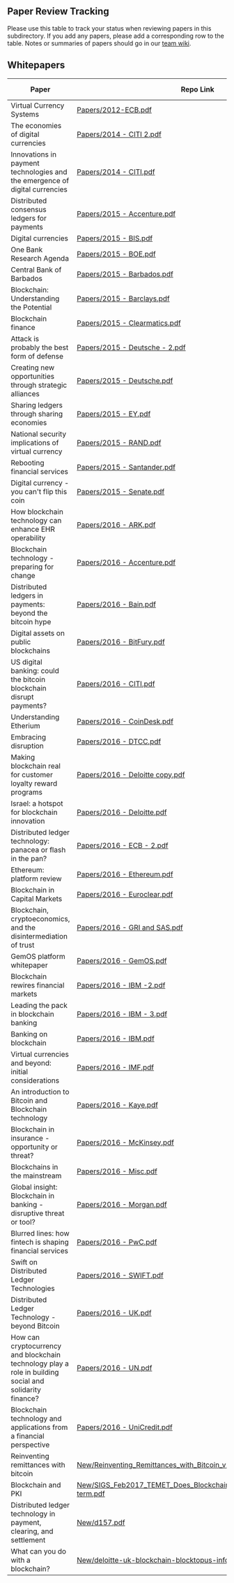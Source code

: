 Paper Review Tracking
-
Please use this table to track your status when reviewing papers in this subdirectory. If you add any papers, please add a corresponding row to the table. Notes or summaries of papers should go in our [team wiki](https://wikis.mit.edu/confluence/display/blockchain/Blockchain+Home).

Whitepapers
-   
| Paper                                                                                                   | Repo Link                                                                                                                                                                                                                                             | Reviewer | Date completed |
|---------------------------------------------------------------------------------------------------------|-------------------------------------------------------------------------------------------------------------------------------------------------------------------------------------------------------------------------------------------------------|----------|----------------|
| Virtual Currency Systems                                                                                | [Papers/2012-ECB.pdf](https://github.com/MadibaGroup/2017-Blockchain-SoK/blob/master/literature/Papers%20-%20Whitepapers/Papers/2012%20-%20ECB.pdf)                                                                                                   | Ben      | 06/04/17       |
| The economies of digital currencies                                                                     | [Papers/2014 - CITI 2.pdf](https://github.com/MadibaGroup/2017-Blockchain-SoK/blob/master/literature/Papers%20-%20Whitepapers/Papers/2014%20-%20CITI%202.pdf)                                                                                         | Ben      | 06/05/17       |
| Innovations in payment technologies and the emergence of digital currencies                             | [Papers/2014 - CITI.pdf](https://github.com/MadibaGroup/2017-Blockchain-SoK/blob/master/literature/Papers%20-%20Whitepapers/Papers/2014%20-%20CITI.pdf)                                                                                               | Ben      | 06/05/17       |
| Distributed consensus ledgers for payments                                                              | [Papers/2015 - Accenture.pdf](https://github.com/MadibaGroup/2017-Blockchain-SoK/blob/master/literature/Papers%20-%20Whitepapers/Papers/2015%20-%20Accenture.pdf)                                                                                     | Ben      | 06/06/17       |
| Digital currencies                                                                                      | [Papers/2015 - BIS.pdf](https://github.com/MadibaGroup/2017-Blockchain-SoK/blob/master/literature/Papers%20-%20Whitepapers/Papers/2015%20-%20BIS.pdf)                                                                                                 | Ben      | 06/06/17       |
| One Bank Research Agenda                                                                                | [Papers/2015 - BOE.pdf](https://github.com/MadibaGroup/2017-Blockchain-SoK/blob/master/literature/Papers%20-%20Whitepapers/Papers/2015%20-%20BOE.pdf)                                                                                                 | Ben      | 06/06/17       |
| Central Bank of Barbados                                                                                | [Papers/2015 - Barbados.pdf](https://github.com/MadibaGroup/2017-Blockchain-SoK/blob/master/literature/Papers%20-%20Whitepapers/Papers/2015%20-%20Barbados.pdf)                                                                                       | Ben      | 06/06/17       |
| Blockchain: Understanding the Potential                                                                 | [Papers/2015 - Barclays.pdf](https://github.com/MadibaGroup/2017-Blockchain-SoK/blob/master/literature/Papers%20-%20Whitepapers/Papers/2015%20-%20Barclays.pdf)                                                                                       | Ben      | 06/06/17       |
| Blockchain finance                                                                                      | [Papers/2015 - Clearmatics.pdf](https://github.com/MadibaGroup/2017-Blockchain-SoK/blob/master/literature/Papers%20-%20Whitepapers/Papers/2015%20-%20Clearmatics.pdf)                                                                                 | Ben      | 06/06/17       |
| Attack is probably the best form of defense                                                             | [Papers/2015 - Deutsche - 2.pdf](https://github.com/MadibaGroup/2017-Blockchain-SoK/blob/master/literature/Papers%20-%20Whitepapers/Papers/2015%20-%20Deutsche%20-%202.pdf)                                                                           | Ben      | 06/06/17       |
| Creating new opportunities through strategic alliances                                                  | [Papers/2015 - Deutsche.pdf](https://github.com/MadibaGroup/2017-Blockchain-SoK/blob/master/literature/Papers%20-%20Whitepapers/Papers/2015%20-%20Deutsche.pdf)                                                                                       | Ben      | 06/06/17       |
| Sharing ledgers through sharing economies                                                               | [Papers/2015 - EY.pdf](https://github.com/MadibaGroup/2017-Blockchain-SoK/blob/master/literature/Papers%20-%20Whitepapers/Papers/2015%20-%20EY.pdf)                                                                                                   | Ben      | 06/06/17       |
| National security implications of virtual currency                                                      | [Papers/2015 - RAND.pdf](https://github.com/MadibaGroup/2017-Blockchain-SoK/blob/master/literature/Papers%20-%20Whitepapers/Papers/2015%20-%20RAND.pdf)                                                                                               | Ben      |                |
| Rebooting financial services                                                                            | [Papers/2015 - Santander.pdf](https://github.com/MadibaGroup/2017-Blockchain-SoK/blob/master/literature/Papers%20-%20Whitepapers/Papers/2015%20-%20Santander.pdf)                                                                                     | Ben      |                |
| Digital currency - you can't flip this coin                                                             | [Papers/2015 - Senate.pdf](https://github.com/MadibaGroup/2017-Blockchain-SoK/blob/master/literature/Papers%20-%20Whitepapers/Papers/2015%20-%20Senate.pdf)                                                                                           | Ben      |                |
| How blockchain technology can enhance EHR operability                                                   | [Papers/2016 - ARK.pdf](https://github.com/MadibaGroup/2017-Blockchain-SoK/blob/master/literature/Papers%20-%20Whitepapers/Papers/2016%20-%20ARK.pdf)                                                                                                 | Scott    |                |
| Blockchain technology - preparing for change                                                            | [Papers/2016 - Accenture.pdf](https://github.com/MadibaGroup/2017-Blockchain-SoK/blob/master/literature/Papers%20-%20Whitepapers/Papers/2016%20-%20Accenture.pdf)                                                                                     | Scott    |                |
| Distributed ledgers in payments: beyond the bitcoin hype                                                | [Papers/2016 - Bain.pdf](https://github.com/MadibaGroup/2017-Blockchain-SoK/blob/master/literature/Papers%20-%20Whitepapers/Papers/2016%20-%20Bain.pdf)                                                                                               | Scott    |                |
| Digital assets on public blockchains                                                                    | [Papers/2016 - BitFury.pdf](https://github.com/MadibaGroup/2017-Blockchain-SoK/blob/master/literature/Papers%20-%20Whitepapers/Papers/2016%20-%20BitFury.pdf)                                                                                         | Scott    |                |
| US digital banking: could the bitcoin blockchain disrupt payments?                                      | [Papers/2016 - CITI.pdf](https://github.com/MadibaGroup/2017-Blockchain-SoK/blob/master/literature/Papers%20-%20Whitepapers/Papers/2016%20-%20CITI.pdf)                                                                                               | Scott    |                |
| Understanding Etherium                                                                                  | [Papers/2016 - CoinDesk.pdf](https://github.com/MadibaGroup/2017-Blockchain-SoK/blob/master/literature/Papers%20-%20Whitepapers/Papers/2016%20-%20CoinDesk.pdf)                                                                                       | Scott    |                |
| Embracing disruption                                                                                    | [Papers/2016 - DTCC.pdf](https://github.com/MadibaGroup/2017-Blockchain-SoK/blob/master/literature/Papers%20-%20Whitepapers/Papers/2016%20-%20DTCC.pdf)                                                                                               | Scott    |                |
| Making blockchain real for customer loyalty reward programs                                             | [Papers/2016 - Deloitte copy.pdf](https://github.com/MadibaGroup/2017-Blockchain-SoK/blob/master/literature/Papers%20-%20Whitepapers/Papers/2016%20-%20Deloitte%20copy.pdf)                                                                           | Scott    |                |
| Israel: a hotspot for blockchain innovation                                                             | [Papers/2016 - Deloitte.pdf](https://github.com/MadibaGroup/2017-Blockchain-SoK/blob/master/literature/Papers%20-%20Whitepapers/Papers/2016%20-%20Deloitte.pdf)                                                                                       | Scott    |                |
| Distributed ledger technology: panacea or flash in the pan?                                             | [Papers/2016 - ECB - 2.pdf](https://github.com/MadibaGroup/2017-Blockchain-SoK/blob/master/literature/Papers%20-%20Whitepapers/Papers/2016%20-%20ECB%20-%202.pdf)                                                                                     | Scott    |                |
| Ethereum: platform review                                                                               | [Papers/2016 - Ethereum.pdf](https://github.com/MadibaGroup/2017-Blockchain-SoK/blob/master/literature/Papers%20-%20Whitepapers/Papers/2016%20-%20Ethereum.pdf)                                                                                       | Scott    |                |
| Blockchain in Capital Markets                                                                           | [Papers/2016 - Euroclear.pdf](https://github.com/MadibaGroup/2017-Blockchain-SoK/blob/master/literature/Papers%20-%20Whitepapers/Papers/2016%20-%20Euroclear.pdf)                                                                                     | Scott    |                |
| Blockchain, cryptoeconomics, and the disintermediation of trust                                         | [Papers/2016 - GRI and SAS.pdf](https://github.com/MadibaGroup/2017-Blockchain-SoK/blob/master/literature/Papers%20-%20Whitepapers/Papers/2016%20-%20GRI%20and%20SAS.pdf)                                                                             | Scott    |                |
| GemOS platform whitepaper                                                                               | [Papers/2016 - GemOS.pdf](https://github.com/MadibaGroup/2017-Blockchain-SoK/blob/master/literature/Papers%20-%20Whitepapers/Papers/2016%20-%20GemOS.pdf)                                                                                             | Scott    |                |
| Blockchain rewires financial markets                                                                    | [Papers/2016 - IBM -2.pdf](https://github.com/MadibaGroup/2017-Blockchain-SoK/blob/master/literature/Papers%20-%20Whitepapers/Papers/2016%20-%20IBM%202.PDF)                                                                                          | Arkady   |                |
| Leading the pack in blockchain banking                                                                  | [Papers/2016 - IBM - 3.pdf](https://github.com/MadibaGroup/2017-Blockchain-SoK/blob/master/literature/Papers%20-%20Whitepapers/Papers/2016%20-%20IBM%203.PDF)                                                                                         | Arkady   |                |
| Banking on blockchain                                                                                   | [Papers/2016 - IBM.pdf](https://github.com/MadibaGroup/2017-Blockchain-SoK/blob/master/literature/Papers%20-%20Whitepapers/Papers/2016%20-%20IBM.pdf)                                                                                                 | Arkady   |                |
| Virtual currencies and beyond: initial considerations                                                   | [Papers/2016 - IMF.pdf](https://github.com/MadibaGroup/2017-Blockchain-SoK/blob/master/literature/Papers%20-%20Whitepapers/Papers/2016%20-%20IMF.pdf)                                                                                                 | Arkady   |                |
| An introduction to Bitcoin and Blockchain technology                                                    | [Papers/2016 - Kaye.pdf](https://github.com/MadibaGroup/2017-Blockchain-SoK/blob/master/literature/Papers%20-%20Whitepapers/Papers/2016%20-%20Kaye.pdf)                                                                                               | Arkady   |                |
| Blockchain in insurance - opportunity or threat?                                                        | [Papers/2016 - McKinsey.pdf](https://github.com/MadibaGroup/2017-Blockchain-SoK/blob/master/literature/Papers%20-%20Whitepapers/Papers/2016%20-%20McKinsey.pdf)                                                                                       | Arkady   |                |
| Blockchains in the mainstream                                                                           | [Papers/2016 - Misc.pdf](https://github.com/MadibaGroup/2017-Blockchain-SoK/blob/master/literature/Papers%20-%20Whitepapers/Papers/2016%20-%20Misc.pdf)                                                                                               | Arkady   |                |
| Global insight: Blockchain in banking - disruptive threat or tool?                                      | [Papers/2016 - Morgan.pdf](https://github.com/MadibaGroup/2017-Blockchain-SoK/blob/master/literature/Papers%20-%20Whitepapers/Papers/2016%20-%20Morgan.pdf)                                                                                           | Arkady   |                |
| Blurred lines: how fintech is shaping financial services                                                | [Papers/2016 - PwC.pdf](https://github.com/MadibaGroup/2017-Blockchain-SoK/blob/master/literature/Papers%20-%20Whitepapers/Papers/2016%20-%20PwC.pdf)                                                                                                 | Arkady   |                |
| Swift on Distributed Ledger Technologies                                                                | [Papers/2016 - SWIFT.pdf](https://github.com/MadibaGroup/2017-Blockchain-SoK/blob/master/literature/Papers%20-%20Whitepapers/Papers/2016%20-%20SWIFT.pdf)                                                                                             | Arkady   |                |
| Distributed Ledger Technology - beyond Bitcoin                                                          | [Papers/2016 - UK.pdf](https://github.com/MadibaGroup/2017-Blockchain-SoK/blob/master/literature/Papers%20-%20Whitepapers/Papers/2016%20-%20UK.pdf)                                                                                                   | Arkady   |                |
| How can cryptocurrency and blockchain technology play a role in building social and solidarity finance? | [Papers/2016 - UN.pdf](https://github.com/MadibaGroup/2017-Blockchain-SoK/blob/master/literature/Papers%20-%20Whitepapers/Papers/2016%20-%20UN.pdf)                                                                                                   | Arkady   |                |
| Blockchain technology and applications from a financial perspective                                     | [Papers/2016 - UniCredit.pdf](https://github.com/MadibaGroup/2017-Blockchain-SoK/blob/master/literature/Papers%20-%20Whitepapers/Papers/2016%20-%20UniCredit.pdf)                                                                                     | Arkady   |                |
| Reinventing remittances with bitcoin                                                                    | [New/Reinventing_Remittances_with_Bitcoin_v201702.pdf](https://github.com/MadibaGroup/2017-Blockchain-SoK/blob/master/literature/Papers%20-%20Whitepapers/New/Reinventing_Remittances_with_Bitcoin_v201702.pdf)                                       | Arkady   |                |
| Blockchain and PKI                                                                                      | [New/SIGS_Feb2017_TEMET_Does_Blockchain_secure_PKIs_in_the_long-term.pdf](https://github.com/MadibaGroup/2017-Blockchain-SoK/blob/master/literature/Papers%20-%20Whitepapers/New/SIGS_Feb2017_TEMET_Does_Blockchain_secure_PKIs_in_the_long-term.pdf) | Arkady   |                |
| Distributed ledger technology in payment, clearing, and settlement                                      | [New/d157.pdf](https://github.com/MadibaGroup/2017-Blockchain-SoK/blob/master/literature/Papers%20-%20Whitepapers/New/d157.pdf)                                                                                                                       | Arkady   |                |
| What can you do with a blockchain?                                                                      | [New/deloitte-uk-blockchain-blocktopus-infographic.pdf](https://github.com/MadibaGroup/2017-Blockchain-SoK/blob/master/literature/Papers%20-%20Whitepapers/New/deloitte-uk-blockchain-blocktopus-infographic.pdf)                                     | Arkady   |                |